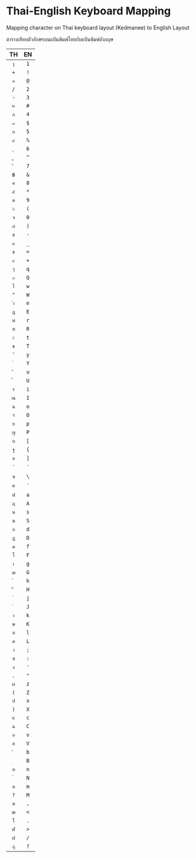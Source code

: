 # Thai-English Keyboard Mapping
Mapping character on Thai keyboard layout (Kedmanee) to English Layout

ตารางเทียบตัวอักษรบนแป้นพิมพ์ไทยกับแป้นพิมพ์อังกฤษ 

|TH | EN |
|:-:|:-:|
|`ๅ`| `1`|
|`+`| `!`|
|`๑`| `@`|
|`/`| `2`|
|`-`| `3`|
|`๒`| `#`|
|`ภ`| `4`|
|`๓`| `$`|
|`ถ`| `5`|
|`๔`| `%`|
|`ุ`| `6`|
|`ู`| `^`|
|`ึ`| `7`|
|`฿`| `&`|
|`ค`| `8`|
|`๕`| `*`|
|`ต`| `9`|
|`๖`| `(`|
|`จ`| `0`|
|`๗`| `)`|
|`ข`| `-`|
|`๘`| `_`|
|`ช`| `=`|
|`๙`| `+`|
|`ๆ`| `q`|
|`๐`| `Q`|
|`ไ`| `w`|
|`"`| `W`|
|`ำ`| `e`|
|`ฎ`| `E`|
|`พ`| `r`|
|`ฑ`| `R`|
|`ะ`| `t`|
|`ธ`| `T`|
|`ั`| `y`|
|`ํ`| `Y`|
|`ี`| `u`|
|`๊`| `U`|
|`ร`| `i`|
|`ณ`| `I`|
|`น`| `o`|
|`ฯ`| `O`|
|`ย`| `p`|
|`ญ`| `P`|
|`บ`| `[`|
|`ฐ`| `{`|
|`ล`| `]`|
|`|`| `}`|
|`ฃ`| `\`|
|`ฅ`| `|`|
|`ฟ`| `a`|
|`ฤ`| `A`|
|`ห`| `s`|
|`ฆ`| `S`|
|`ก`| `d`|
|`ฏ`| `D`|
|`ด`| `f`|
|`โ`| `F`|
|`เ`| `g`|
|`ฌ`| `G`|
|`้`| `h`|
|`็`| `H`|
|`่`| `j`|
|`๋`| `J`|
|`า`| `k`|
|`ษ`| `K`|
|`ส`| `l`|
|`ศ`| `L`|
|`ว`| `;`|
|`ซ`| `:`|
|`ง`| `'`|
|`.`| `"`|
|`ผ`| `z`|
|`(`| `Z`|
|`ป`| `x`|
|`)`| `X`|
|`แ`| `c`|
|`ฉ`| `C`|
|`อ`| `v`|
|`ฮ`| `V`|
|`ิ`| `b`|
|`ฺ`| `B`|
|`ท`| `n`|
|`์`| `N`|
|`ท`| `m`|
|`?`| `M`|
|`ม`| `,`|
|`ฒ`| `<`|
|`ใ`| `.`|
|`ฬ`| `>`|
|`ฝ`| `/`|
|`ฦ`| `?`|
